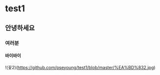 # test1  
## 안녕하세요  
### 여러분  
#### 바이바이  
!(꽃2)(https://github.com/pseyoung/test1/blob/master/%EA%BD%832.jpg)  
